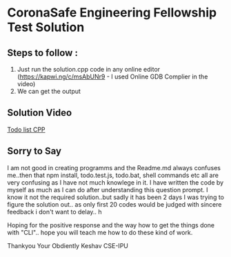 # CoronaSafe Engineering Fellowship Test Solution

## Steps to follow :

1. Just run the solution.cpp code in any online editor (https://kapwi.ng/c/msAbUNr9 - I used Online GDB Complier in the video)
2. We can get the output


## Solution Video 
[Todo list CPP](https://kapwi.ng/c/msAbUNr9)

## Sorry to Say

I am not good in creating programms and the Readme.md always confuses me..then that npm install, todo.test.js, todo.bat, shell commands etc all are very confusing as I have not much knowlege in it.
I have written the code by myself as much as I can do after understanding this question prompt. I know it not the required solution..but sadly it has been 2 days I was trying to figure the solution out.. as only first 20 codes would be judged with sincere feedback i don't want to delay.. h

Hoping for the positive response and the way how to get the things done with "CLI".. hope you will teach me how to do these kind of work.

Thankyou
Your Obdiently
Keshav CSE-IPU
